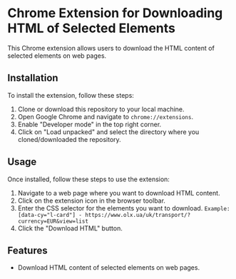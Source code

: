 # Chrome Extension for Downloading HTML of Selected Elements

This Chrome extension allows users to download the HTML content of selected elements on web pages.

## Installation

To install the extension, follow these steps:

1. Clone or download this repository to your local machine.
2. Open Google Chrome and navigate to `chrome://extensions`.
3. Enable "Developer mode" in the top right corner.
4. Click on "Load unpacked" and select the directory where you cloned/downloaded the repository.

## Usage

Once installed, follow these steps to use the extension:

1. Navigate to a web page where you want to download HTML content.
2. Click on the extension icon in the browser toolbar.
3. Enter the CSS selector for the elements you want to download.
   `Example: [data-cy="l-card"] - https://www.olx.ua/uk/transport/?currency=EUR&view=list`
5. Click the "Download HTML" button.

## Features

- Download HTML content of selected elements on web pages.
